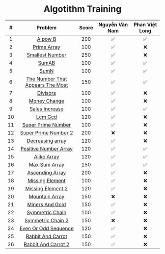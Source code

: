 <div align="center">

# Algotithm Training

|#| Problem|Score| Nguyễn Văn Nam| Phan Việt Long|
| :-----:|:-----:| :-----: | :-----: | :-: |
|1| [A pow B](https://github.com/zukahai/algotithm-training/tree/main/a_pow_b)|200| ✅| ✅|
|2| [Prime Array](https://github.com/zukahai/algotithm-training/tree/main/prime_array)|100| ✅| ❌|
|3| [Smallest Number](https://github.com/zukahai/algotithm-training/tree/main/smallest_number)|250| ✅| ❌|
|4| [SumAB](https://github.com/zukahai/algotithm-training/tree/main/sum_a_b)|100| ✅| ✅|
|5| [SumN](https://github.com/zukahai/algotithm-training/tree/main/sum_n)|100| ✅| ✅|
|6| [The Number That Appears The Most](https://github.com/zukahai/algotithm-training/tree/main/the_number_that_appears_the_most)|150| ✅| ✅|
|7| [Divisors](https://github.com/zukahai/algotithm-training/tree/main/divisors)|100| ✅| ❌|
|8| [Money Change](https://github.com/zukahai/algotithm-training/tree/main/money_change)|100| ✅| ❌|
|9| [Sales Increase](https://github.com/zukahai/algotithm-training/tree/main/sales_increase)|100| ✅| ✅|
|10| [Lcm Gcd](https://github.com/zukahai/algotithm-training/tree/main/lcm_gcd)|120| ✅| ❌|
|11| [Super Prime Number](https://github.com/zukahai/algotithm-training/tree/main/super_prime_number)|100| ✅| ❌|
|12| [Super Prime Number 2](https://github.com/zukahai/algotithm-training/tree/main/super_prime_number_2)|200| ❌| ❌|
|13| [Decreasing array](https://github.com/zukahai/algotithm-training/tree/main/decreasing_array)|120| ✅| ❌|
|14| [Positive Number Array](https://github.com/zukahai/algotithm-training/tree/main/positive_number_array)|120| ✅| ✅|
|15| [Alike Array](https://github.com/zukahai/algotithm-training/tree/main/alike_array)|120| ✅| ✅|
|16| [Max Sum Array](https://github.com/zukahai/algotithm-training/tree/main/max_sum_array)|150| ✅| ✅|
|17| [Ascending Array](https://github.com/zukahai/algotithm-training/tree/main/ascending_array)|200| ✅| ❌|
18| [Missing Element](https://github.com/zukahai/algotithm-training/tree/main/missing_element)|100| ✅| ❌|
19| [Missing Element 2](https://github.com/zukahai/algotithm-training/tree/main/missing_element_2)|120| ✅| ❌|
20| [Mountain Array](https://github.com/zukahai/algotithm-training/tree/main/mountain_array)|150| ❌| ❌|
21| [Miners And Gold](https://github.com/zukahai/algotithm-training/tree/main/miners_and_gold)|150| ✅| ❌|
22| [Symmetric Chain](https://github.com/zukahai/algotithm-training/tree/main/symmetric_chain)|100| ✅| ❌|
23| [Symmetric Chain 2](https://github.com/zukahai/algotithm-training/tree/main/symmetric_chain_2)|150| ❌| ❌|
24| [Even Or Odd Sequence](https://github.com/zukahai/algotithm-training/tree/main/even_or_odd_sequence)|120| ✅| ❌|
25| [Rabbit And Carrot](https://github.com/zukahai/algotithm-training/tree/main/rabbit_and_carrot)|150| ✅| ❌|
26| [Rabbit And Carrot 2](https://github.com/zukahai/algotithm-training/tree/main/rabbit_and_carrot_2)|150| ✅| ❌|
</div>
